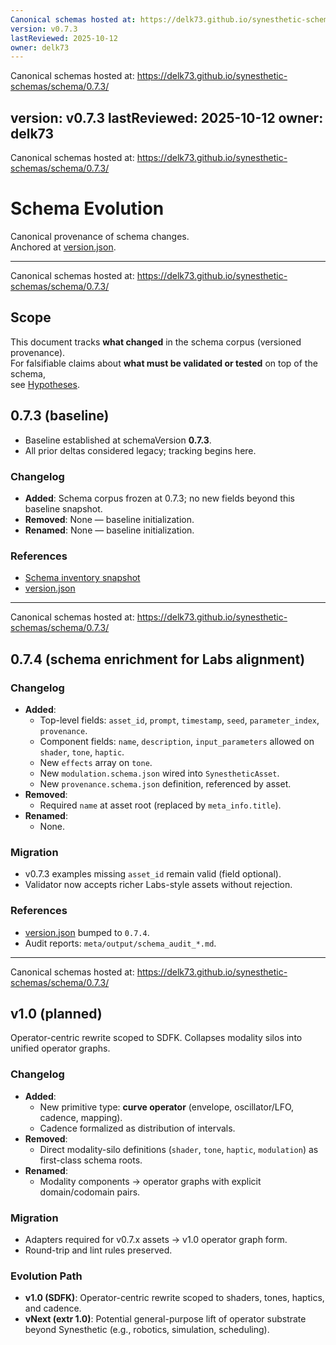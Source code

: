 ```yaml
---
Canonical schemas hosted at: https://delk73.github.io/synesthetic-schemas/schema/0.7.3/
version: v0.7.3
lastReviewed: 2025-10-12
owner: delk73
---
```

Canonical schemas hosted at: https://delk73.github.io/synesthetic-schemas/schema/0.7.3/

version: v0.7.3
lastReviewed: 2025-10-12
owner: delk73
---
Canonical schemas hosted at: https://delk73.github.io/synesthetic-schemas/schema/0.7.3/

# Schema Evolution

Canonical provenance of schema changes.  
Anchored at [version.json](../version.json).

---
Canonical schemas hosted at: https://delk73.github.io/synesthetic-schemas/schema/0.7.3/


## Scope

This document tracks **what changed** in the schema corpus (versioned provenance).  
For falsifiable claims about **what must be validated or tested** on top of the schema,  
see [Hypotheses](hypotheses.md).


## 0.7.3 (baseline)

- Baseline established at schemaVersion **0.7.3**.  
- All prior deltas considered legacy; tracking begins here.  

### Changelog
- **Added**: Schema corpus frozen at 0.7.3; no new fields beyond this baseline snapshot.  
- **Removed**: None — baseline initialization.  
- **Renamed**: None — baseline initialization.  

### References
- [Schema inventory snapshot](../meta/output/schema_eval_latest.md)  
- [version.json](../version.json)  

---
Canonical schemas hosted at: https://delk73.github.io/synesthetic-schemas/schema/0.7.3/

## 0.7.4 (schema enrichment for Labs alignment)

### Changelog
- **Added**:
  - Top-level fields: `asset_id`, `prompt`, `timestamp`, `seed`, `parameter_index`, `provenance`.
  - Component fields: `name`, `description`, `input_parameters` allowed on `shader`, `tone`, `haptic`.
  - New `effects` array on `tone`.
  - New `modulation.schema.json` wired into `SynestheticAsset`.
  - New `provenance.schema.json` definition, referenced by asset.
- **Removed**:
  - Required `name` at asset root (replaced by `meta_info.title`).
- **Renamed**:
  - None.

### Migration
- v0.7.3 examples missing `asset_id` remain valid (field optional).
- Validator now accepts richer Labs-style assets without rejection.

### References
- [version.json](../version.json) bumped to `0.7.4`.
- Audit reports: `meta/output/schema_audit_*.md`.

---
Canonical schemas hosted at: https://delk73.github.io/synesthetic-schemas/schema/0.7.3/

## v1.0 (planned)

Operator-centric rewrite scoped to SDFK. Collapses modality silos into unified operator graphs.  

### Changelog
- **Added**:  
  - New primitive type: **curve operator** (envelope, oscillator/LFO, cadence, mapping).  
  - Cadence formalized as distribution of intervals.  
- **Removed**:  
  - Direct modality-silo definitions (`shader`, `tone`, `haptic`, `modulation`) as first-class schema roots.  
- **Renamed**:  
  - Modality components → operator graphs with explicit domain/codomain pairs.  

### Migration
- Adapters required for v0.7.x assets → v1.0 operator graph form.  
- Round-trip and lint rules preserved.  

### Evolution Path
- **v1.0 (SDFK)**: Operator-centric rewrite scoped to shaders, tones, haptics, and cadence.  
- **vNext (extr 1.0)**: Potential general-purpose lift of operator substrate beyond Synesthetic (e.g., robotics, simulation, scheduling).  
